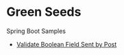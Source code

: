 # Green Seeds
Spring Boot Samples

- [Validate Boolean Field Sent by Post](/validate-bool-field/README.md)
